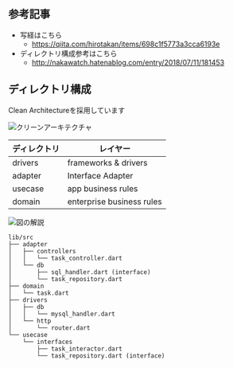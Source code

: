 ## 参考記事

* 写経はこちら
  * https://qiita.com/hirotakan/items/698c1f5773a3cca6193e
* ディレクトリ構成参考はこちら
  * http://nakawatch.hatenablog.com/entry/2018/07/11/181453


## ディレクトリ構成

Clean Architectureを採用しています

![クリーンアーキテクチャ](https://qiita-user-contents.imgix.net/https%3A%2F%2Fqiita-image-store.s3.amazonaws.com%2F0%2F44142%2Fa7643c53-8cc0-b079-0745-a20f06f23372.jpeg?ixlib=rb-1.2.2&auto=compress%2Cformat&gif-q=60&s=bdc45ec879d0463794ed2aeb7f43bb02)


| ディレクトリ | レイヤー                  |
|--------------|---------------------------|
| drivers      | frameworks & drivers      |
| adapter      | Interface Adapter         |
| usecase      | app business rules        |
| domain       | enterprise business rules |

![図の解説](https://qiita-user-contents.imgix.net/https%3A%2F%2Fqiita-image-store.s3.amazonaws.com%2F0%2F293368%2F578d4b20-bd79-1933-e08d-9f6cf306e605.jpeg?ixlib=rb-1.2.2&auto=compress%2Cformat&gif-q=60&w=1400&fit=max&s=4f7bdcb5466ad4fd293c91375f8f2589)

```
lib/src
├── adapter
│   ├── controllers
│   │   └── task_controller.dart
│   └── db
│       ├── sql_handler.dart (interface)
│       └── task_repository.dart 
├── domain
│   └── task.dart
├── drivers
│   ├── db
│   │   └── mysql_handler.dart
│   └── http
│       └── router.dart
└── usecase
    └── interfaces
        ├── task_interactor.dart
        └── task_repository.dart (interface)
```
